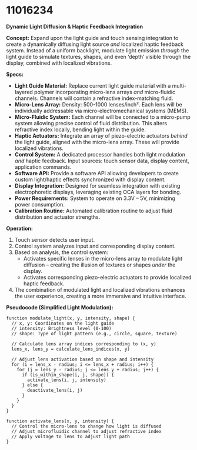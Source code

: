 # 11016234

**Dynamic Light Diffusion & Haptic Feedback Integration**

**Concept:** Expand upon the light guide and touch sensing integration to create a dynamically diffusing light source *and* localized haptic feedback system. Instead of a uniform backlight, modulate light emission *through* the light guide to simulate textures, shapes, and even ‘depth’ visible through the display, combined with localized vibrations.

**Specs:**

*   **Light Guide Material:** Replace current light guide material with a multi-layered polymer incorporating micro-lens arrays *and* micro-fluidic channels. Channels will contain a refractive index-matching fluid.
*   **Micro-Lens Array:** Density: 500-1000 lenses/inch². Each lens will be individually addressable via micro-electromechanical systems (MEMS).
*   **Micro-Fluidic System:** Each channel will be connected to a micro-pump system allowing precise control of fluid distribution. This alters refractive index locally, bending light within the guide.
*   **Haptic Actuators:** Integrate an array of piezo-electric actuators *behind* the light guide, aligned with the micro-lens array. These will provide localized vibrations.
*   **Control System:** A dedicated processor handles both light modulation *and* haptic feedback. Input sources: touch sensor data, display content, application commands.
*   **Software API:** Provide a software API allowing developers to create custom light/haptic effects synchronized with display content.
*   **Display Integration:** Designed for seamless integration with existing electrophoretic displays, leveraging existing OCA layers for bonding.
*   **Power Requirements:** System to operate on 3.3V – 5V, minimizing power consumption.
*    **Calibration Routine:** Automated calibration routine to adjust fluid distribution and actuator strengths.

**Operation:**

1.  Touch sensor detects user input.
2.  Control system analyzes input and corresponding display content.
3.  Based on analysis, the control system:
    *   Activates specific lenses in the micro-lens array to modulate light diffusion – creating the illusion of textures or shapes *under* the display.
    *   Activates corresponding piezo-electric actuators to provide localized haptic feedback.
4.  The combination of modulated light and localized vibrations enhances the user experience, creating a more immersive and intuitive interface.

**Pseudocode (Simplified Light Modulation):**

```
function modulate_light(x, y, intensity, shape) {
  // x, y: Coordinates on the light guide
  // intensity: Brightness level (0-100)
  // shape: Type of light pattern (e.g., circle, square, texture)

  // Calculate lens array indices corresponding to (x, y)
  lens_x, lens_y = calculate_lens_indices(x, y)

  // Adjust lens activation based on shape and intensity
  for (i = lens_x - radius; i <= lens_x + radius; i++) {
    for (j = lens_y - radius; j <= lens_y + radius; j++) {
      if (is_within_shape(i, j, shape)) {
        activate_lens(i, j, intensity)
      } else {
        deactivate_lens(i, j)
      }
    }
  }
}

function activate_lens(x, y, intensity) {
  // Control the micro-lens to change how light is diffused
  // Adjust microfluidic channel to adjust refractive index
  // Apply voltage to lens to adjust light path
}
```